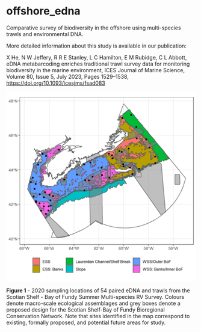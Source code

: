 # offshore_edna
Comparative survey of biodiversity in the offshore using multi-species trawls and environmental DNA.

More detailed information about this study is available in our publication:

X He, N W Jeffery, R R E Stanley, L C Hamilton, E M Rubidge, C L Abbott, eDNA metabarcoding enriches traditional trawl survey data for monitoring biodiversity in the marine environment, ICES Journal of Marine Science, Volume 80, Issue 5, July 2023, Pages 1529–1538, https://doi.org/10.1093/icesjms/fsad083

![ ](/inst/2020_edna_survey.png)

**Figure 1** - 2020 sampling locations of 54 paired eDNA and trawls from the Scotian Shelf - Bay of Fundy Summer Multi-species RV Survey. Colours denote macro-scale ecological assemblages and grey boxes denote a proposed design for the Scotian Shelf-Bay of Fundy Bioregional Conservation Network. Note that sites identified in the map correspond to existing, formally proposed, and potential future areas for study.     
